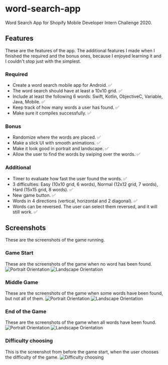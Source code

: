 # word-search-app
Word Search App for Shopify Mobile Developer Intern Challenge 2020.

## Features
These are the features of the app. 
The additional features I made when I finished the required and the bonus ones, because I enjoyed learning it and I couldn't stop just with the simplest.

### Required
- Create a word search mobile app for Android. :white_check_mark:
- The word search should have at least a 10x10 grid. :white_check_mark:
- Include at least the following 6 words: Swift, Kotlin, ObjectiveC, Variable, Java, Mobile. :white_check_mark:
- Keep track of how many words a user has found. :white_check_mark:
- Make sure it compiles successfully. :white_check_mark:

### Bonus
- Randomize where the words are placed. :white_check_mark:
- Make a slick UI with smooth animations. :white_check_mark:
- Make it look good in portrait and landscape. :white_check_mark:
- Allow the user to find the words by swiping over the words. :white_check_mark:

### Additional
- Timer to evaluate how fast the user found the words. :white_check_mark:
- 3 difficulties: Easy (10x10 grid, 6 words), Normal (12x12 grid, 7 words), Hard (15x15 grid, 8 words). :white_check_mark:
- New game button. :white_check_mark:
- Words in 4 directions (vertical, horizontal and 2 diagonal). :white_check_mark:
- Words can be reversed. The user can select them reversed, and it will still work. :white_check_mark:

## Screenshots
These are the screenshots of the game running.

### Game Start
These are the screenshots of the game when no word has been found.
![Portrait Orientation](screenshots/gamestartportrait.png)
![Landscape Orientation](screenshots/gamestartlandscape.png)

### Middle Game
These are the screenshots of the game when some words have been found, but not all of them.
![Portrait Orientation](screenshots/middlegameportrait.png)
![Landscape Orientation](screenshots/middlegamelandscape.png)

### End of the Game
These are the screenshots of the game when all words have been found.
![Portrait Orientation](screenshots/endgameportrait.png)
![Landscape Orientation](screenshots/endgamelandscape.png)

### Difficulty choosing
This is the screenshot from before the game start, when the user chooses the difficulty of the game.
![Difficulty choosing](screenshots/choosedifficulty.png)
